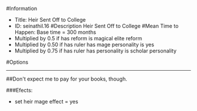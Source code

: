 #Information
 - Title: Heir Sent Off to College
 - ID: seinathil.16
#Description
Heir Sent Off to College
#Mean Time to Happen:
Base time = 300 months
 - Multiplied by 0.5 if has reform is magical elite reform
 - Multiplied by 0.50 if has ruler has mage personality is yes
 - Multiplied by 0.75 if has ruler has personality is scholar personality

#Options

___
##Don't expect me to pay for your books, though.

###Efects:<ul><li>set heir mage effect = yes</li></ul>
